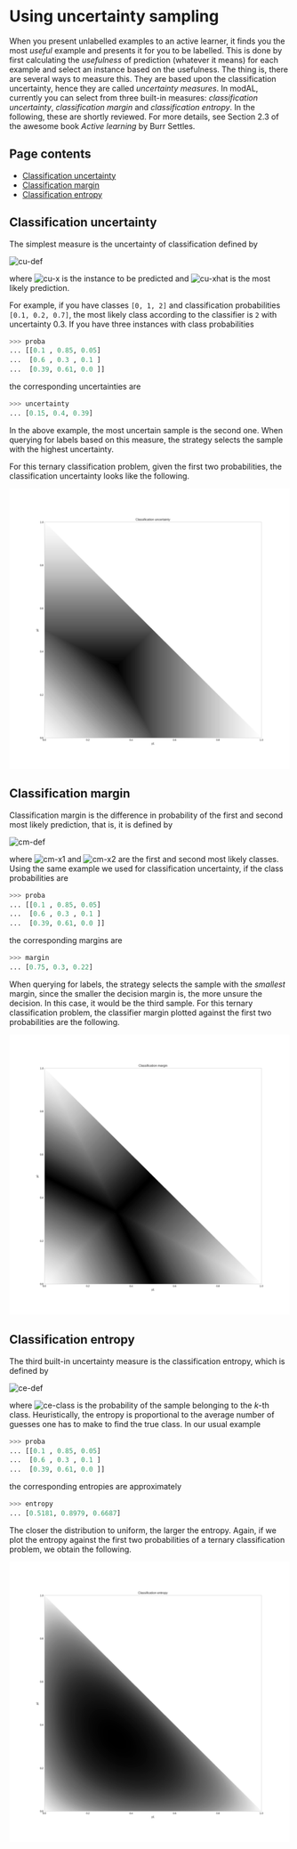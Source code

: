 # Using uncertainty sampling
When you present unlabelled examples to an active learner, it finds you the most *useful* example and presents it for you to be labelled. This is done by first calculating the *usefulness* of prediction (whatever it means) for each example and select an instance based on the usefulness. The thing is, there are several ways to measure this. They are based upon the classification uncertainty, hence they are called *uncertainty measures*. In modAL, currently you can select from three built-in measures: *classification uncertainty*, *classification margin* and *classification entropy*. In the following, these are shortly reviewed. For more details, see Section 2.3 of the awesome book *Active learning* by Burr Settles.

## Page contents
- [Classification uncertainty](#uncertainty)  
- [Classification margin](#margin)  
- [Classification entropy](#entropy)  

## Classification uncertainty<a name="uncertainty"></a>
The simplest measure is the uncertainty of classification defined by

![cu-def]

where ![cu-x] is the instance to be predicted and ![cu-xhat] is the most likely prediction.

For example, if you have classes ```[0, 1, 2]``` and classification probabilities ```[0.1, 0.2, 0.7]```, the most likely class according to the classifier is ```2``` with uncertainty 0.3. If you have three instances with class probabilities
```python
>>> proba
... [[0.1 , 0.85, 0.05]
...  [0.6 , 0.3 , 0.1 ]
...  [0.39, 0.61, 0.0 ]]
```
the corresponding uncertainties are
```python
>>> uncertainty
... [0.15, 0.4, 0.39]
```
In the above example, the most uncertain sample is the second one. When querying for labels based on this measure, the strategy selects the sample with the highest uncertainty.

For this ternary classification problem, given the first two probabilities, the classification uncertainty looks like the following.

![cu-plot]

[cu-def]: https://chart.apis.google.com/chart?cht=tx&chl=U(x)=1-P(\hat{x}|x)
[cu-x]: https://chart.apis.google.com/chart?cht=tx&chl=x
[cu-xhat]: https://chart.apis.google.com/chart?cht=tx&chl=\hat{x}
[cu-plot]: img/uncertainty.png

## Classification margin<a name="margin"></a>

Classification margin is the difference in probability of the first and second most likely prediction, that is, it is defined by

![cm-def]

where ![cm-x1] and ![cm-x2] are the first and second most likely classes. Using the same example we used for classification uncertainty, if the class probabilities are
```python
>>> proba
... [[0.1 , 0.85, 0.05]
...  [0.6 , 0.3 , 0.1 ]
...  [0.39, 0.61, 0.0 ]]
```
the corresponding margins are
```python
>>> margin
... [0.75, 0.3, 0.22]
```
When querying for labels, the strategy selects the sample with the *smallest* margin, since the smaller the decision margin is, the more unsure the decision. In this case, it would be the third sample. For this ternary classification problem, the classifier margin plotted against the first two probabilities are the following.

![cm-plot]

[cm-def]: https://chart.apis.google.com/chart?cht=tx&chl=M(x)=P(\hat{x_1}|x)-P(\hat{x_2}|x)
[cm-x1]: https://chart.apis.google.com/chart?cht=tx&chl=\hat{x_1}
[cm-x2]: https://chart.apis.google.com/chart?cht=tx&chl=\hat{x_2}
[cm-plot]: img/margin.png

## Classification entropy<a name="entropy"></a>

The third built-in uncertainty measure is the classification entropy, which is defined by

![ce-def]

where ![ce-class] is the probability of the sample belonging to the *k*-th class. Heuristically, the entropy is proportional to the average number of guesses one has to make to find the true class. In our usual example 

```python
>>> proba
... [[0.1 , 0.85, 0.05]
...  [0.6 , 0.3 , 0.1 ]
...  [0.39, 0.61, 0.0 ]]
```
the corresponding entropies are approximately
```python
>>> entropy
... [0.5181, 0.8979, 0.6687]
```
The closer the distribution to uniform, the larger the entropy. Again, if we plot the entropy against the first two probabilities of a ternary classification problem, we obtain the following.

![ce-plot]

[ce-def]: https://chart.apis.google.com/chart?cht=tx&chl=H(x)=-\sum_{k}p_k\log(p_k)
[ce-class]: https://chart.apis.google.com/chart?cht=tx&chl=p_k
[ce-plot]: img/entropy.png
